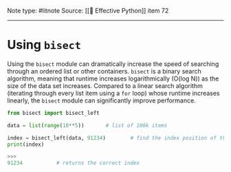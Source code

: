 Note type: #litnote
Source: [[📖 Effective Python]] item 72

---
# Using `bisect`
Using the `bisect` module can dramatically increase the speed of searching through an ordered list or other containers. `bisect` is a binary search algorithm, meaning that runtime increases logarithmically (O(log N)) as the size of the data set increases. Compared to a linear search algorithm (iterating through every list item using a `for` loop) whose runtime increases linearly, the `bisect` module can significantly improve performance.
```python
from bisect import bisect_left

data = list(range(10**5))		# list of 100k items

index = bisect_left(data, 91234)		# find the index position of the number 91234
print(index)

>>>
91234			# returns the correct index
```